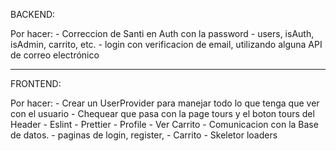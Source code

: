 BACKEND:

Por hacer:
    - Correccion de Santi en Auth con la password
    - users, isAuth, isAdmin, carrito, etc.
    - login con verificacion de email, utilizando alguna API de correo electrónico


-----------------------------------------------------------------------------------------------------------------------
FRONTEND:

Por hacer:
    - Crear un UserProvider para manejar todo lo que tenga que ver con el usuario
    - Chequear que pasa con la page tours y el boton tours del Header
    - Eslint
    - Prettier
    - Profile
    - Ver Carrito
    - Comunicacion con la Base de datos.
    - paginas de login, register, 
    - Carrito
    - Skeletor loaders